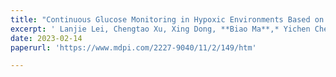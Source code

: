 ```yaml
---
title: "Continuous Glucose Monitoring in Hypoxic Environments Based on Water Splitting-Assisted Electrocatalysis"
excerpt: ' Lanjie Lei, Chengtao Xu, Xing Dong, **Biao Ma**,* Yichen Chen, Qing Hao, Chao Zhao，* and Hong Liu*,**Chemosensors**, 2023, 11, 149.'
date: 2023-02-14
paperurl: 'https://www.mdpi.com/2227-9040/11/2/149/htm'

---
```

